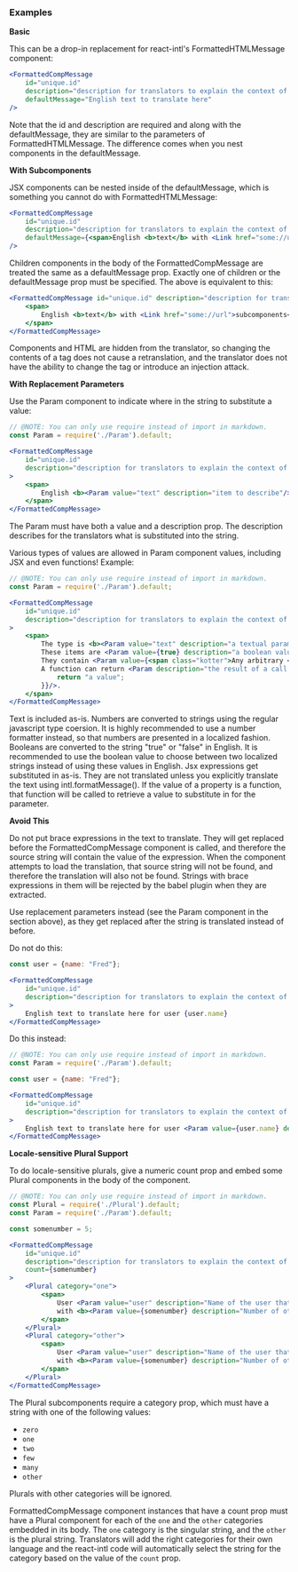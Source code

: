 ### Examples

**Basic**

This can be a drop-in replacement for react-intl's FormattedHTMLMessage component:

```jsx
<FormattedCompMessage
    id="unique.id"
    description="description for translators to explain the context of this string"
    defaultMessage="English text to translate here"
/>
```

Note that the id and description are required and along with the defaultMessage, they are similar
to the parameters of FormattedHTMLMessage. The difference comes when you nest components in the
defaultMessage.

**With Subcomponents**

JSX components can be nested inside of the defaultMessage, which is something you cannot do
with FormattedHTMLMessage:

```jsx
<FormattedCompMessage
    id="unique.id"
    description="description for translators to explain the context of this string"
    defaultMessage={<span>English <b>text</b> with <Link href="some://url">subcomponents</Link> in the middle of it.</span>}
/>
```

Children components in the body of the FormattedCompMessage are treated the same as a defaultMessage prop. Exactly one of
children or the defaultMessage prop must be specified. The above is equivalent to this:

```jsx
<FormattedCompMessage id="unique.id" description="description for translators to explain the context of this string">
    <span>
        English <b>text</b> with <Link href="some://url">subcomponents</Link> in the middle of it.
    </span>
</FormattedCompMessage>
```

Components and HTML are hidden from the translator, so changing the contents of a tag does not cause a retranslation,
and the translator does not have the ability to change the tag or introduce an injection attack.

**With Replacement Parameters**

Use the Param component to indicate where in the string to substitute a value:

```jsx
// @NOTE: You can only use require instead of import in markdown.
const Param = require('./Param').default;

<FormattedCompMessage
    id="unique.id"
    description="description for translators to explain the context of this string"
>
    <span>
        English <b><Param value="text" description="item to describe"/></b> with <Link to="some://url">subcomponents</Link> in the middle of it.
    </span>
</FormattedCompMessage>
```

The Param must have both a value and a description prop. The description describes for the translators what is substituted into the string.

Various types of values are allowed in Param component values, including JSX and even functions! Example:

```jsx
// @NOTE: You can only use require instead of import in markdown.
const Param = require('./Param').default;

<FormattedCompMessage
    id="unique.id"
    description="description for translators to explain the context of this string"
>
    <span>
        The type is <b><Param value="text" description="a textual parameter"/></b> which contains <span class="pretty-numbers"><Param value="2.334" description="number of items"/></span> items.
        These items are <Param value={true} description="a boolean value"/>.
        They contain <Param value={<span class="kotter">Any arbitrary <Link to="x">jsx</Link> can go here!</span>} description="arbitrary jsx"/>.
        A function can return <Param description="the result of a call to a function" value={function() {
            return "a value";
        }}/>.
    </span>
</FormattedCompMessage>
```

Text is included as-is. Numbers are converted to strings using the regular javascript type coersion. It is highly recommended
to use a number formatter instead, so that numbers are presented in a localized fashion. Booleans are converted to the string "true" or
"false" in English. It is recommended to use the boolean value to choose between two localized strings instead of using these
values in English. Jsx expressions get substituted in as-is. They are not translated unless you explicitly translate the text
using intl.formatMessage(). If the value of a property is a function, that function will be called to retrieve
a value to substitute in for the parameter.

**Avoid This**

Do not put brace expressions in the text to translate. They will get replaced before the FormattedCompMessage component
is called, and therefore the source string will contain the value of the expression. When the component attempts to
load the translation, that source string will not be found, and therefore the translation will also not be found.
Strings with brace expressions in them will be rejected by the babel plugin when they are extracted.

Use replacement parameters instead (see the Param component in the section above), as they get replaced after
the string is translated instead of before.

Do not do this:

```jsx
const user = {name: "Fred"};

<FormattedCompMessage
    id="unique.id"
    description="description for translators to explain the context of this string"
>
    English text to translate here for user {user.name}
</FormattedCompMessage>
```

Do this instead:

```jsx
// @NOTE: You can only use require instead of import in markdown.
const Param = require('./Param').default;

const user = {name: "Fred"};

<FormattedCompMessage
    id="unique.id"
    description="description for translators to explain the context of this string"
>
    English text to translate here for user <Param value={user.name} description="The user's name"/>
</FormattedCompMessage>
```

**Locale-sensitive Plural Support**

To do locale-sensitive plurals, give a numeric count prop and embed some Plural components
in the body of the component.

```jsx
// @NOTE: You can only use require instead of import in markdown.
const Plural = require('./Plural').default;
const Param = require('./Param').default;

const somenumber = 5;

<FormattedCompMessage
    id="unique.id"
    description="description for translators to explain the context of this string"
    count={somenumber}
>
    <Plural category="one">
        <span>
            User <Param value="user" description="Name of the user that shared the file"/> shared the file
            with <b><Param value={somenumber} description="Number of other users that the file was shared with"/></b> other user.
        </span>
    </Plural>
    <Plural category="other">
        <span>
            User <Param value="user" description="Name of the user that shared the file"/> shared the file
            with <b><Param value={somenumber} description="Number of other users that the file was shared with"/></b> other users.
        </span>
    </Plural>
</FormattedCompMessage>
```

The Plural subcomponents require a category prop, which must have a string with one of the following values:

* `zero`
* `one`
* `two`
* `few`
* `many`
* `other`

Plurals with other categories will be ignored.

FormattedCompMessage component instances that have a count prop must have a Plural component for each of
the `one` and the `other` categories embedded in its body. The `one` category is the singular string, and
the `other` is the plural string. Translators will add the right categories for their own language and
the react-intl code will automatically select the string for the category based on the value of 
the `count` prop.
